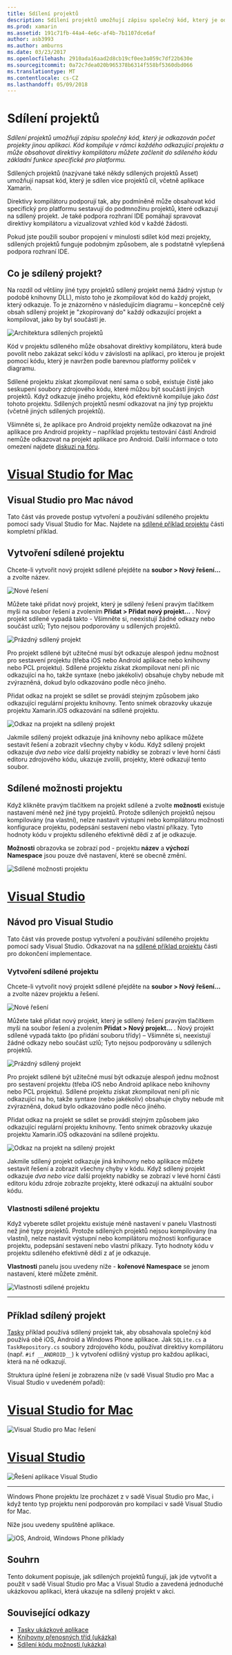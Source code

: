 ```yaml
---
title: Sdílení projektů
description: Sdílení projektů umožňují zápisu společný kód, který je odkazován počet projekty jinou aplikaci. Kód kompiluje v rámci každého odkazující projektu a může obsahovat direktivy kompilátoru můžete začlenit do sdíleného kódu základní funkce specifické pro platformu.
ms.prod: xamarin
ms.assetid: 191c71fb-44a4-4e6c-af4b-7b1107dce6af
author: asb3993
ms.author: amburns
ms.date: 03/23/2017
ms.openlocfilehash: 2910ada16aad2d8cb19cf0ee3a059c7df22b630e
ms.sourcegitcommit: 0a72c7dea020b965378b6314f558bf5360dbd066
ms.translationtype: MT
ms.contentlocale: cs-CZ
ms.lasthandoff: 05/09/2018
---
```

# <a name="shared-projects"></a>Sdílení projektů

_Sdílení projektů umožňují zápisu společný kód, který je odkazován počet projekty jinou aplikaci. Kód kompiluje v rámci každého odkazující projektu a může obsahovat direktivy kompilátoru můžete začlenit do sdíleného kódu základní funkce specifické pro platformu._

Sdílených projektů (nazývané také někdy sdílených projektů Asset) umožňují napsat kód, který je sdílen více projektů cíl, včetně aplikace Xamarin.

Direktivy kompilátoru podporují tak, aby podmíněně může obsahovat kód specifický pro platformu sestavují do podmnožinu projektů, které odkazují na sdílený projekt. Je také podpora rozhraní IDE pomáhají spravovat direktivy kompilátoru a vizualizovat vzhled kód v každé žádosti.

Pokud jste použili soubor propojení v minulosti sdílet kód mezi projekty, sdílených projektů funguje podobným způsobem, ale s podstatně vylepšená podpora rozhraní IDE.



## <a name="what-is-a-shared-project"></a>Co je sdílený projekt?

Na rozdíl od většiny jiné typy projektů sdílený projekt nemá žádný výstup (v podobě knihovny DLL), místo toho je zkompilovat kód do každý projekt, který odkazuje. To je znázorněno v následujícím diagramu – koncepčně celý obsah sdílený projekt je "zkopírovaný do" každý odkazující projekt a kompilovat, jako by byl součástí je.

 ![](shared-projects-images/sharedassetproject.png "Architektura sdílených projektů")

Kód v projektu sdíleného může obsahovat direktivy kompilátoru, která bude povolit nebo zakázat sekcí kódu v závislosti na aplikaci, pro kterou je projekt pomocí kódu, který je navržen podle barevnou platformy políček v diagramu.

Sdílené projektu získat zkompilovat není sama o sobě, existuje čistě jako seskupení soubory zdrojového kódu, které můžou být součástí jiných projektů. Když odkazuje jiného projektu, kód efektivně kompiluje jako *část* tohoto projektu. Sdílených projektů nesmí odkazovat na jiný typ projektu (včetně jiných sdílených projektů).

Všimněte si, že aplikace pro Android projekty nemůže odkazovat na jiné aplikace pro Android projekty – například projektu testování částí Android nemůže odkazovat na projekt aplikace pro Android. Další informace o toto omezení najdete [diskuzi na fóru](http://forums.xamarin.com/discussion/comment/98092/).

# <a name="visual-studio-for-mactabvsmac"></a>[Visual Studio for Mac](#tab/vsmac)



## <a name="visual-studio-for-mac-walkthrough"></a>Visual Studio pro Mac návod


Tato část vás provede postup vytvoření a používání sdíleného projektu pomocí sady Visual Studio for Mac. Najdete na [sdílené příklad projektu](#Shared_Project_Example) části kompletní příklad.


## <a name="creating-a-shared-project"></a>Vytvoření sdílené projektu


Chcete-li vytvořit nový projekt sdílené přejděte na **soubor > Nový řešení...**  a zvolte název.


![](shared-projects-images/xs-newsolution.png "Nové řešení")


Můžete také přidat nový projekt, který je sdílený řešení pravým tlačítkem myši na soubor řešení a zvolením **Přidat > Přidat nový projekt...** . Nový projekt sdílené vypadá takto - Všimněte si, neexistují žádné odkazy nebo součást uzlů; Tyto nejsou podporovány u sdílených projektů.


![](shared-projects-images/xs-empty.png "Prázdný sdílený projekt")


Pro projekt sdílené být užitečné musí být odkazuje alespoň jednu možnost pro sestavení projektu (třeba iOS nebo Android aplikace nebo knihovny nebo PCL projektu). Sdílené projektu získat zkompilovat není při nic odkazující na ho, takže syntaxe (nebo jakékoliv) obsahuje chyby nebude mít zvýrazněná, dokud bylo odkazováno podle něco jiného.



Přidat odkaz na projekt se sdílet se provádí stejným způsobem jako odkazující regulární projektu knihovny. Tento snímek obrazovky ukazuje projektu Xamarin.iOS odkazování na sdílené projektu.


![](shared-projects-images/xs-reference.png "Odkaz na projekt na sdílený projekt")


Jakmile sdílený projekt odkazuje jiná knihovny nebo aplikace můžete sestavit řešení a zobrazit všechny chyby v kódu. Když sdílený projekt odkazuje _dva nebo více_ další projekty nabídky se zobrazí v levé horní části editoru zdrojového kódu, ukazuje zvolili, projekty, které odkazují tento soubor.



## <a name="shared-project-options"></a>Sdílené možnosti projektu


Když klikněte pravým tlačítkem na projekt sdílené a zvolte **možnosti** existuje nastavení méně než jiné typy projektů. Protože sdílených projektů nejsou kompilovány (na vlastní), nelze nastavit výstupní nebo kompilátoru možnosti konfigurace projektu, podepsání sestavení nebo vlastní příkazy. Tyto hodnoty kódu v projektu sdíleného efektivně dědí z ať je odkazuje.



**Možnosti** obrazovka se zobrazí pod - projektu **název** a **výchozí Namespace** jsou pouze dvě nastavení, které se obecně změní.


![](shared-projects-images/xs-sharedprojectoptions.png "Sdílené možnosti projektu")



# <a name="visual-studiotabvswin"></a>[Visual Studio](#tab/vswin)



## <a name="visual-studio-walkthrough"></a>Návod pro Visual Studio


Tato část vás provede postup vytvoření a používání sdíleného projektu pomocí sady Visual Studio. Odkazovat na na [sdílené příklad projektu](#Shared_Project_Example) části pro dokončení implementace.


### <a name="creating-a-shared-project"></a>Vytvoření sdílené projektu


Chcete-li vytvořit nový projekt sdílené přejděte na **soubor > Nový řešení...**  a zvolte název projektu a řešení.


![](shared-projects-images/vs-newsolution.png "Nové řešení")


Můžete také přidat nový projekt, který je sdílený řešení pravým tlačítkem myši na soubor řešení a zvolením **Přidat > Nový projekt...** . Nový projekt sdílené vypadá takto (po přidání souboru třídy) – Všimněte si, neexistují žádné odkazy nebo součást uzlů; Tyto nejsou podporovány u sdílených projektů.


![](shared-projects-images/vs-empty.png "Prázdný sdílený projekt")


Pro projekt sdílené být užitečné musí být odkazuje alespoň jednu možnost pro sestavení projektu (třeba iOS nebo Android aplikace nebo knihovny nebo PCL projektu). Sdílené projektu získat zkompilovat není při nic odkazující na ho, takže syntaxe (nebo jakékoliv) obsahuje chyby nebude mít zvýrazněná, dokud bylo odkazováno podle něco jiného.



Přidat odkaz na projekt se sdílet se provádí stejným způsobem jako odkazující regulární projektu knihovny. Tento snímek obrazovky ukazuje projektu Xamarin.iOS odkazování na sdílené projektu.


![](shared-projects-images/vs-reference.png "Odkaz na projekt na sdílený projekt")


Jakmile sdílený projekt odkazuje jiná knihovny nebo aplikace můžete sestavit řešení a zobrazit všechny chyby v kódu. Když sdílený projekt odkazuje _dva nebo více_ další projekty nabídky se zobrazí v levé horní části editoru kódu zdroje zobrazíte projekty, které odkazují na aktuální soubor kódu.


### <a name="shared-project-properties"></a>Vlastnosti sdílené projektu


Když vyberete sdílet projektu existuje méně nastavení v panelu Vlastnosti než jiné typy projektů. Protože sdílených projektů nejsou kompilovány (na vlastní), nelze nastavit výstupní nebo kompilátoru možnosti konfigurace projektu, podepsání sestavení nebo vlastní příkazy. Tyto hodnoty kódu v projektu sdíleného efektivně dědí z ať je odkazuje.



**Vlastnosti** panelu jsou uvedeny níže - **kořenové Namespace** se jenom nastavení, které můžete změnit.


![](shared-projects-images/vs-sharedprojectproperties.png "Vlastnosti sdílené projektu")



-----

<a name="Shared_Project_Example"/>

## <a name="shared-project-example"></a>Příklad sdílený projekt

[Tasky](https://github.com/xamarin/mobile-samples/tree/master/Tasky) příklad používá sdílený projekt tak, aby obsahovala společný kód používá obě iOS, Android a Windows Phone aplikace. Jak `SQLite.cs` a `TaskRepository.cs` soubory zdrojového kódu, používat direktivy kompilátoru (např. `#if __ANDROID__`) k vytvoření odlišný výstup pro každou aplikaci, která na ně odkazují.

Struktura úplné řešení je zobrazena níže (v sadě Visual Studio pro Mac a Visual Studio v uvedeném pořadí):

# <a name="visual-studio-for-mactabvsmac"></a>[Visual Studio for Mac](#tab/vsmac)

 ![](shared-projects-images/xs-examplesolution.png "Visual Studio pro Mac řešení")

# <a name="visual-studiotabvswin"></a>[Visual Studio](#tab/vswin)

 ![](shared-projects-images/vs-examplesolution.png "Řešení aplikace Visual Studio")

-----

Windows Phone projektu lze procházet z v sadě Visual Studio pro Mac, i když tento typ projektu není podporován pro kompilaci v sadě Visual Studio for Mac.

Níže jsou uvedeny spuštěné aplikace.

 ![](shared-projects-images/example.png "iOS, Android, Windows Phone příklady")



## <a name="summary"></a>Souhrn

Tento dokument popisuje, jak sdílených projektů fungují, jak jde vytvořit a použít v sadě Visual Studio pro Mac a Visual Studio a zavedená jednoduché ukázkovou aplikaci, která ukazuje na sdílený projekt v akci.

## <a name="related-links"></a>Související odkazy

- [Tasky ukázkové aplikace](https://github.com/xamarin/mobile-samples/tree/master/Tasky)
- [Knihovny přenosných tříd (ukázka)](~/cross-platform/app-fundamentals/pcl.md)
- [Sdílení kódu možnosti (ukázka)](~/cross-platform/app-fundamentals/code-sharing.md)
